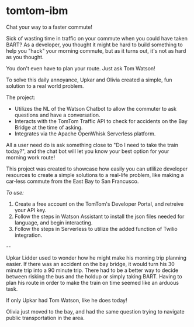 # tomtom-ibm

Chat your way to a faster commute!

Sick of wasting time in traffic on your commute when you could have taken BART? As a developer, you thought it might be hard to build something to help you "hack" your morning commute, but as it turns out, it's not as hard as you thought.

You don't even have to plan your route. Just ask Tom Watson!

To solve this daily annoyance, Upkar and Olivia created a simple, fun solution to a real world problem.

The project:

- Utilizes the NL of the Watson Chatbot to allow the commuter to ask questions and have a conversation.
- Interacts with the TomTom Traffic API to check for accidents on the Bay Bridge at the time of asking.
- Integrates via the Apache OpenWhisk Serverless platform.

All a user need do is ask something close to "Do I need to take the train today?", and the chat bot will let you know your best option for your morning work route!

This project was created to showcase how easily you can utlilize developer resources to create a simple solutions to a real-life problem, like making a car-less commute from the East Bay to San Francusco.

*To use:*

1. Create a free account on the TomTom's Developer Portal, and retreive your API key.
2. Follow the steps in Watson Assistant to install the json files needed for language, and begin interacting.
3. Follow the steps in Serverless to utilize the added function of Twilio integration.

--

Upkar Lidder used to wonder how he might make his morning trip planning easier. If there was an accident on the bay bridge, it would turn his 30 minute trip into a 90 minute trip. There had to be a better way to decide between risking the bus and the holdup or simply taking BART. Having to plan his route in order to make the train on time seemed like an arduous task.

If only Upkar had Tom Watson, like he does today!

Olivia just moved to the bay, and had the same question trying to navigate public transportation in the area.

